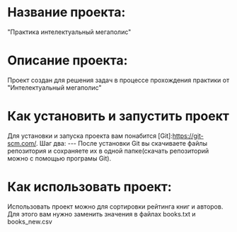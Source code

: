 # Название проекта:
  "Практика интелектуальный мегаполис"
# Описание проекта:
  Проект создан для решения задач в процессе прохождения практики от "Интелектуальный мегаполис"
# Как установить и запустить проект
Для установки и запуска проекта вам понабится [Git]:https://git-scm.com/.
  Шаг два: --- После установки Git вы скачиваете файлы репозитория и сохраняете их в одной папке(скачать репозиторий можно с помощью програмы Git).
# Как использовать проект:
  Использовать проект можно для сортировки рейтинга книг и авторов. Для этого вам нужно заменить значения в файлах books.txt    и books_new.csv 
   
